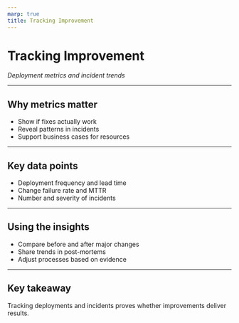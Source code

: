 ```yaml
---
marp: true
title: Tracking Improvement
---
```


# Tracking Improvement
*Deployment metrics and incident trends*

---

## Why metrics matter
- Show if fixes actually work
- Reveal patterns in incidents
- Support business cases for resources

---

## Key data points
- Deployment frequency and lead time
- Change failure rate and MTTR
- Number and severity of incidents

---

## Using the insights
- Compare before and after major changes
- Share trends in post-mortems
- Adjust processes based on evidence

---

## Key takeaway
Tracking deployments and incidents proves whether improvements deliver results.
